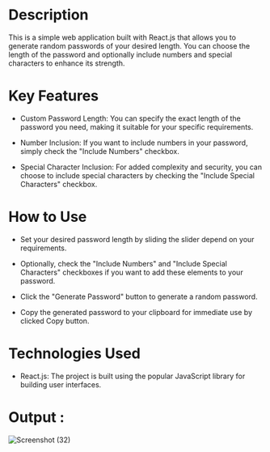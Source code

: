 # Description
This is a simple web application built with React.js that allows you to generate random passwords of your desired length. You can choose the length of the password and optionally include numbers and special characters to enhance its strength.

# Key Features
* Custom Password Length: You can specify the exact length of the password you need, making it suitable for your specific requirements.

* Number Inclusion: If you want to include numbers in your password, simply check the "Include Numbers" checkbox.

* Special Character Inclusion: For added complexity and security, you can choose to include special characters by checking the "Include Special Characters" checkbox.

# How to Use
* Set your desired password length by sliding the slider depend on your requirements.

* Optionally, check the "Include Numbers" and "Include Special Characters" checkboxes if you want to add these elements to your password.

* Click the "Generate Password" button to generate a random password.

* Copy the generated password to your clipboard for immediate use by clicked Copy button.

# Technologies Used
* React.js: The project is built using the popular JavaScript library for building user interfaces.

# Output :
 ![Screenshot (32)](https://github.com/Siddharthpratapsingh1/Random_Password_Generator/assets/137768499/c2508729-b7a0-4019-adeb-c6aeb3ede42f)
